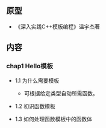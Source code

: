 ##  原型
+ 《深入实践C++模板编程》温宇杰著

##  内容
###  chap1 Hello模板
+ 1.1 为什么需要模板
	+ 可根据给定类型自动所需函数。
+ 1.2 初识函数模板

+ 1.3 如何处理函数模板中的函数体